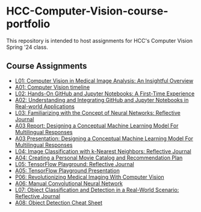 # HCC-Computer-Vision-course-portfolio

This repository is intended to host assignments for HCC's Computer Vision Spring '24 class. 

## Course Assignments

- [L01: Computer Vision in Medical Image Analysis: An Insightful Overview](https://github.com/TLeonidas/HCC-Computer-Vision-course-portfolio/blob/main/L01ITAI1378.pdf)
- [A01: Computer Vision timeline](https://github.com/TLeonidas/HCC-Computer-Vision-course-portfolio/blob/main/A01ByteMeITAI1378.pdf)
- [L02: Hands-On GitHub and Jupyter Notebooks: A First-Time Experience](https://github.com/TLeonidas/HCC-Computer-Vision-course-portfolio/blob/main/L02ITAI1378.pdf)
- [A02: Understanding and Integrating GitHub and Jupyter Notebooks in Real-world
Applications](https://github.com/TLeonidas/HCC-Computer-Vision-course-portfolio/blob/main/A02Byte%20MeITAI1378.pdf)
- [L03: Familiarizing with the Concept of Neural Networks: Reflective Journal](https://github.com/TLeonidas/HCC-Computer-Vision-course-portfolio/blob/main/L03_ITAI1378.pdf)
- [A03 Report: Designing a Conceptual Machine Learning Model For Multilingual Responses](https://github.com/TLeonidas/HCC-Computer-Vision-course-portfolio/blob/main/A03_Report_Byte%20Me_ITAI1378.pdf)
- [A03 Presentation: Designing a Conceptual Machine Learning Model For Multilingual Responses](https://github.com/TLeonidas/HCC-Computer-Vision-course-portfolio/blob/main/A03_Presentation_ByteMe_ITAI1358.pdf)
- [L04: Image Classification with k-Nearest Neighbors: Reflective Journal](https://github.com/TLeonidas/HCC-Computer-Vision-course-portfolio/blob/main/L04_ITAI_1378.pdf)
- [A04: Creating a Personal Movie Catalog and Recommendation Plan](https://github.com/TLeonidas/HCC-Computer-Vision-course-portfolio/blob/main/A04_ByteMe_ITAI1378.pdf)
- [L05: TensorFlow Playground: Reflective Journal](https://github.com/TLeonidas/HCC-Computer-Vision-course-portfolio/blob/main/L05_ITAI%201378.pdf)
- [A05: TensorFlow Playground Presentation](https://github.com/TLeonidas/HCC-Computer-Vision-course-portfolio/blob/main/A05_ByteMeITAI%201378.pdf)
- [P06: Revolutionizing Medical Imaging With Computer Vision](https://github.com/TLeonidas/HCC-Computer-Vision-course-portfolio/blob/main/P06_Byte_ITAI1378.pdf)
- [A06: Manual Convolutional Neural Network](https://github.com/TLeonidas/HCC-Computer-Vision-course-portfolio/blob/main/A06_ByteMe_ITAI%201378.pdf)
- [L07: Object Classification and Detection in a Real-World Scenario: Reflective Journal](https://github.com/TLeonidas/HCC-Computer-Vision-course-portfolio/blob/main/L07_ITAI1378.pdf)
- [A08: Object Detection Cheat Sheet](https://github.com/TLeonidas/HCC-Computer-Vision-course-portfolio/blob/main/A08_ByteMe_ITAI_%201378.pdf)
